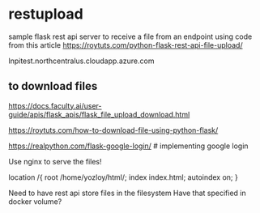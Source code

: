# restupload

sample flask rest api server to receive a file from an endpoint using
code from this article
https://roytuts.com/python-flask-rest-api-file-upload/

lnpitest.northcentralus.cloudapp.azure.com

## to download files
https://docs.faculty.ai/user-guide/apis/flask_apis/flask_file_upload_download.html

https://roytuts.com/how-to-download-file-using-python-flask/

https://realpython.com/flask-google-login/ # implementing google login

Use nginx to serve the files!

location /{ 
   root /home/yozloy/html/; 
   index index.html; 
   autoindex on;
}

Need to have rest api store files in the filesystem
Have that specified in docker volume?



